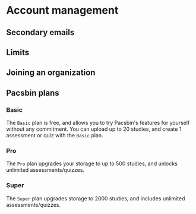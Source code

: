 # Account management

## Secondary emails

## Limits

## Joining an organization

## Pacsbin plans

### Basic

The `Basic` plan is free, and allows you to try Pacsbin's features for yourself
without any commitment. You can upload up to 20 studies, and create 1 assessment
or quiz with the `Basic` plan.

### Pro

The `Pro` plan upgrades your storage to up to 500 studies, and unlocks unlimited
assessments/quizzes.

### Super

The `Super` plan upgrades storage to 2000 studies, and includes unlimited assessments/quizzes.

